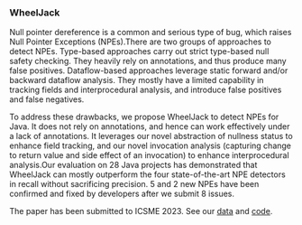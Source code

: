 ### WheelJack

Null pointer dereference is a common and serious type of bug, which raises Null Pointer Exceptions (NPEs).There are two groups of approaches to detect NPEs. Type-based approaches carry out strict type-based null safety checking. They heavily rely on annotations, and thus produce many false positives. Dataflow-based approaches leverage static forward and/or backward dataflow analysis. They mostly have a limited capability in tracking fields and interprocedural analysis, and introduce false positives and false negatives.

To address these drawbacks, we propose WheelJack to detect NPEs for Java. It does not rely on annotations, and hence can work effectively under a lack of annotations. It leverages our novel abstraction of nullness status to enhance field tracking, and our novel invocation analysis (capturing change to return value and side effect of an invocation) to enhance interprocedural analysis.Our evaluation on 28 Java projects has demonstrated that WheelJack can mostly outperform the four state-of-the-art NPE detectors in recall without sacrificing precision. 5 and 2 new NPEs have been confirmed and fixed by developers after we submit 8 issues.

The paper has been submitted to ICSME 2023. See our [data](data.zip) and [code](https://github.com/WheelJack23/WheelJack23.github.io/raw/main/code.zip).

